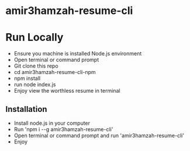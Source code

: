 # amir3hamzah-resume-cli

# Run Locally
- Ensure you machine is installed Node.js environment
- Open terminal or command prompt
- Git clone this repo
- cd amir3hamzah-resume-cli-npm
- npm install
- run node index.js
- Enjoy view the worthless resume in terminal

## Installation
- Install node.js in your computer
- Run 'npm i --g amir3hamzah-resume-cli'
- Open terminal or command prompt and run 'amir3hamzah-resume-cli'
- Enjoy
